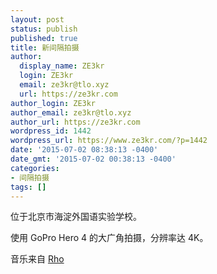 ```yaml
---
layout: post
status: publish
published: true
title: 新间隔拍摄
author:
  display_name: ZE3kr
  login: ZE3kr
  email: ze3kr@tlo.xyz
  url: https://ze3kr.com
author_login: ZE3kr
author_email: ze3kr@tlo.xyz
author_url: https://ze3kr.com
wordpress_id: 1442
wordpress_url: https://www.ze3kr.com/?p=1442
date: '2015-07-02 08:38:13 -0400'
date_gmt: '2015-07-02 00:38:13 -0400'
categories:
- 间隔拍摄
tags: []
---
```

<p>位于北京市海淀外国语实验学校。</p>
<p>使用 GoPro Hero 4 的大广角拍摄，分辨率达 4K。</p>
<p>音乐来自 <a href="http://freemusicarchive.org/music/Rho/Brace_For_Gravity/01-NS062-Your_Sunrise">Rho</a></p>
